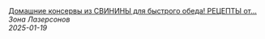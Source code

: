<!--2025-01-19 09:00:51-->
<div class="yb">
  <a class="nodecor" href="/posts.html?eda/domashnie_konservy_iz_svininy_dlya_bystrogo_obeda_recepty_ot_ili_lazersona">
    <img class="preview" data-videoid="g_n4KA_ESb8" src="https://i4.ytimg.com/vi/g_n4KA_ESb8/hqdefault.jpg" align="middle" alt="">
  </a>
  <div class="inlbl text">
    <a class="nodecor" href="/posts.html?eda/domashnie_konservy_iz_svininy_dlya_bystrogo_obeda_recepty_ot_ili_lazersona">Домашние консервы из СВИНИНЫ для быстрого обеда! РЕЦЕПТЫ от...</a><br>
    <i class="smaller2">Зона Лазерсoнов</i><br>
    <i class="smaller3">2025-01-19</i>
  </div>
</div>
